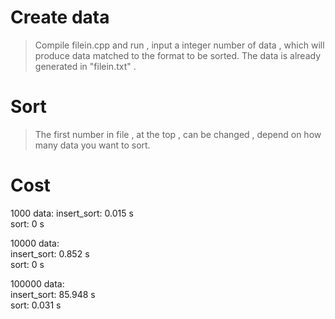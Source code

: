 # Create data #  
> Compile filein.cpp and run , input a integer number of data , which will produce data matched to the format to be sorted.
The data is already generated in "filein.txt" .

# Sort #  
> The first number in file , at the top , can be changed , depend on how many data you want to sort.

# Cost #    
1000 data:
insert_sort: 0.015 s  
sort: 0 s  
  
10000 data:  
insert_sort: 0.852 s  
sort: 0 s  
  
100000 data:  
insert_sort: 85.948 s  
sort: 0.031 s  


